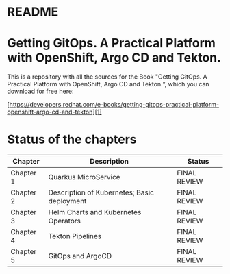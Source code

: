 # README
# Getting GitOps. A Practical Platform with OpenShift, Argo CD and Tekton.

This is a repository with all the sources for the Book "Getting GitOps. A Practical Platform with OpenShift, Argo CD and Tekton.“, which you can download for free here:

[https://developers.redhat.com/e-books/getting-gitops-practical-platform-openshift-argo-cd-and-tekton][1]

# Status of the chapters

|Chapter|Description|Status|
|--------|--------|--------|
|Chapter 1 |  Quarkus MicroService |FINAL REVIEW|
|Chapter 2 | Description of Kubernetes; Basic deployment | FINAL REVIEW|
|Chapter 3 | Helm Charts and Kubernetes Operators |FINAL REVIEW|
|Chapter 4 | Tekton Pipelines | FINAL REVIEW|
|Chapter 5 | GitOps and ArgoCD | FINAL REVIEW|

[1]:	https://developers.redhat.com/e-books/getting-gitops-practical-platform-openshift-argo-cd-and-tekton
[2]:	https://github.com/wpernath/book-example
